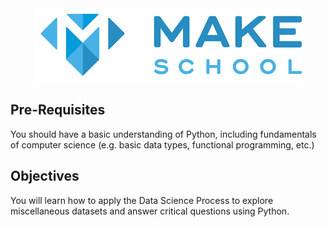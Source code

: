 <div style="text-align:center"><img src ="make.png" /></div>

## Pre-Requisites
You should have a basic understanding of Python, including fundamentals of computer science (e.g. basic data types, functional programming, etc.)

## Objectives
You will learn how to apply the Data Science Process to explore miscellaneous datasets and answer critical questions using Python. 
